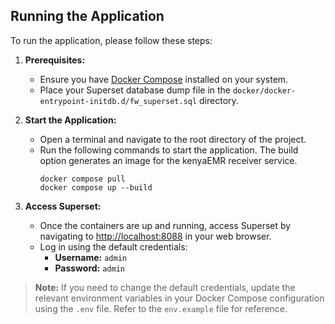 ## Running the Application

To run the application, please follow these steps:

1. **Prerequisites:**
    - Ensure you have [Docker Compose](https://docs.docker.com/compose/install/) installed on your system.
    - Place your Superset database dump file in the `docker/docker-entrypoint-initdb.d/fw_superset.sql` directory.

2. **Start the Application:**
    - Open a terminal and navigate to the root directory of the project.
    - Run the following commands to start the application. The build option generates an image for the kenyaEMR receiver service.
      ```
      docker compose pull
      docker compose up --build
      ```

3. **Access Superset:**
    - Once the containers are up and running, access Superset by navigating to [http://localhost:8088](http://localhost:8088) in your web browser.
    - Log in using the default credentials:
      - **Username:** `admin`
      - **Password:** `admin`

> **Note:** If you need to change the default credentials, update the relevant environment variables in your Docker Compose configuration using the `.env` file. Refer to the `env.example` file for reference. 